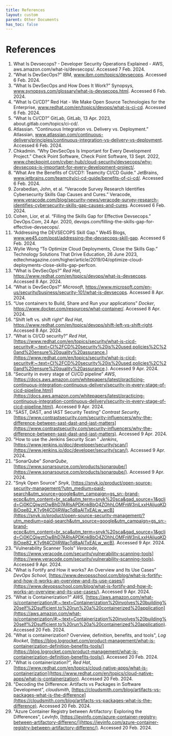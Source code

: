 ```yaml
---
title: References
layout: custom
parent: Other Documents
has_toc: false
---
```



# References
1. What Is Devsecops? - Developer Security Operations Explained - AWS, aws.amazon.com/what-is/devsecops/. Accessed 7 Feb. 2024.
2. “What Is DevSecOps?” IBM, www.ibm.com/topics/devsecops. Accessed 6 Feb. 2024.
3. “What Is DevSecOps and How Does It Work?” Synopsys, www.synopsys.com/glossary/what-is-devsecops.html. Accessed 6 Feb. 2024.
4. “What Is Ci/CD?” Red Hat - We Make Open Source Technologies for the Enterprise, www.redhat.com/en/topics/devops/what-is-ci-cd. Accessed 6 Feb. 2024.
5. “What Is Ci/CD?” GitLab, GitLab, 13 Apr. 2023, about.gitlab.com/topics/ci-cd/.
6. Atlassian. “Continuous Integration vs. Delivery vs. Deployment.” Atlassian, www.atlassian.com/continuous-delivery/principles/continuous-integration-vs-delivery-vs-deployment. Accessed 6 Feb. 2024.
7. Chkadmin. “Why DevSecOps Is Important for Every Development Project.” Check Point Software, Check Point Software, 13 Sept. 2022, www.checkpoint.com/cyber-hub/cloud-security/devsecops/why-devsecops-is-important-for-every-development-project/.
8. “What Are the Benefits of CI/CD?: Teamcity CI/CD Guide.” JetBrains, www.jetbrains.com/teamcity/ci-cd-guide/benefits-of-ci-cd/. Accessed 6 Feb. 2024.
9. Zorabedian, John, et al. “Veracode Survey Research Identifies Cybersecurity Skills Gap Causes and Cures.” Veracode, www.veracode.com/blog/security-news/veracode-survey-research-identifies-cybersecurity-skills-gap-causes-and-cures. Accessed 6 Feb. 2024.
10. Cohen, Lior, et al. “Filling the Skills Gap for Effective Devsecops.” DevOps.Com, 24 Apr. 2020, devops.com/filling-the-skills-gap-for-effective-devsecops/. 
11. “Addressing the DEVSECOPS Skill Gap.” We45 Blogs, www.we45.com/post/addressing-the-devsecops-skill-gap. Accessed 6 Feb. 2024.
12. Wylie Wong “To Optimize Cloud Deployments, Close the Skills Gap.” Technology Solutions That Drive Education, 26 June 2023, edtechmagazine.com/higher/article/2019/04/optimize-cloud-deployments-close-skills-gap-perfcon.
13. “What is DevSecOps?” *Red Hat*, https://www.redhat.com/en/topics/devops/what-is-devsecops. Accessed 8 Apr. 2024.
14. “What is DevSecOps?” *Microsoft*, https://www.microsoft.com/en-us/security/business/security-101/what-is-devsecops. Accessed 8 Apr. 2024.
15. “Use containers to Build, Share and Run your applications” *Docker*, https://www.docker.com/resources/what-container/. Accessed 8 Apr. 2024.
16. “Shift left vs. shift right” *Red Hat*, https://www.redhat.com/en/topics/devops/shift-left-vs-shift-right. Accessed 8 Apr. 2024.
17. “What is CI/CD security?” *Red Hat*, [https://www.redhat.com/en/topics/security/what-is-cicd-security#:~:text=CI%2FCD%20security%20is%20used,policies%2C%20and%20ensure%20quality%20assurance.](https://www.redhat.com/en/topics/security/what-is-cicd-security#:~:text=CI%2FCD%20security%20is%20used,policies%2C%20and%20ensure%20quality%20assurance.). Accessed 9 Apr. 2024.
18. “Security in every stage of CI/CD pipeline” *AWS*, [https://docs.aws.amazon.com/whitepapers/latest/practicing-continuous-integration-continuous-delivery/security-in-every-stage-of-cicd-pipeline.html](https://docs.aws.amazon.com/whitepapers/latest/practicing-continuous-integration-continuous-delivery/security-in-every-stage-of-cicd-pipeline.html). Accessed 9 Apr. 2024.
19. “SAST, DAST, and IAST Security Testing” *Contrast Security*, [https://www.contrastsecurity.com/security-influencers/why-the-difference-between-sast-dast-and-iast-matters](https://www.contrastsecurity.com/security-influencers/why-the-difference-between-sast-dast-and-iast-matters). Accessed 9 Apr. 2024.
20. “How to use the Jenkins Security Scan ” *Jenkins*, [https://www.jenkins.io/doc/developer/security/scan/](https://www.jenkins.io/doc/developer/security/scan/). Accessed 9 Apr. 2024.
21. “SonarQube” *SonarQube*, [https://www.sonarsource.com/products/sonarqube/](https://www.sonarsource.com/products/sonarqube/). Accessed 9 Apr. 2024.
22. "Snyk Open Source" *Snyk*, [https://snyk.io/product/open-source-security-management/?utm_medium=paid-search&utm_source=google&utm_campaign=gs_sn:-brand-ecpc&utm_content=br_sca&utm_term=snyk%20sca&gad_source=1&gclid=Cj0KCQjwztOwBhD7ARIsAPDKnkBbO4ZOhhLOMFnW3niLxxHAljuqKD8iOqe82_KTv9t4CDljRWacTd8aAlTxEALw_wcB](https://snyk.io/product/open-source-security-management/?utm_medium=paid-search&utm_source=google&utm_campaign=gs_sn:-brand-ecpc&utm_content=br_sca&utm_term=snyk%20sca&gad_source=1&gclid=Cj0KCQjwztOwBhD7ARIsAPDKnkBbO4ZOhhLOMFnW3niLxxHAljuqKD8iOqe82_KTv9t4CDljRWacTd8aAlTxEALw_wcB). Accessed 9 Apr. 2024.
23. “Vulnerability Scanner Tools” *Veracode*, [https://www.veracode.com/security/vulnerability-scanning-tools](https://www.veracode.com/security/vulnerability-scanning-tools). Accessed 9 Apr. 2024.
24. “What is Fortify and How it works? An Overview and Its Use Cases” *DevOps School*, [https://www.devopsschool.com/blog/what-is-fortify-and-how-it-works-an-overview-and-its-use-cases/](https://www.devopsschool.com/blog/what-is-fortify-and-how-it-works-an-overview-and-its-use-cases/). Accessed 9 Apr. 2024.
25. "What is Containerization?" *AWS*, [https://aws.amazon.com/what-is/containerization/#:~:text=Containerization%20involves%20building%20self%2Dsufficient,to%20run%20a%20containerized%20application](https://aws.amazon.com/what-is/containerization/#:~:text=Containerization%20involves%20building%20self%2Dsufficient,to%20run%20a%20containerized%20application). Accessed 20 Feb. 2024.
26. "What is containerization? Overview, definition, benefits, and tools", *Log Rocket*, [https://blog.logrocket.com/product-management/what-is-containerization-definition-benefits-tools/](https://blog.logrocket.com/product-management/what-is-containerization-definition-benefits-tools/). Accessed 20 Feb. 2024.
27. "What is containerization?", *Red Hat*, [https://www.redhat.com/en/topics/cloud-native-apps/what-is-containerization](https://www.redhat.com/en/topics/cloud-native-apps/what-is-containerization). Accessed 20 Feb. 2024.
28. "Decoding the Difference: Artifacts vs Packages in Software Development", *cloudsmith*, [https://cloudsmith.com/blog/artifacts-vs-packages-what-is-the-difference](https://cloudsmith.com/blog/artifacts-vs-packages-what-is-the-difference). Accessed 20 Feb. 2024.
29. "Azure Container Registry between Artifactory: Exploring the Differences", *LevInfo*, [https://ievinfo.com/azure-container-registry-between-artifactory-differenc/](https://ievinfo.com/azure-container-registry-between-artifactory-differenc/). Accessed 20 Feb. 2024.


